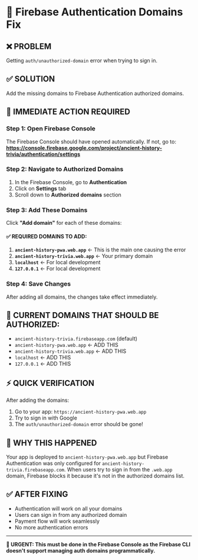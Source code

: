 # 🔐 Firebase Authentication Domains Fix

## ❌ PROBLEM
Getting `auth/unauthorized-domain` error when trying to sign in.

## ✅ SOLUTION
Add the missing domains to Firebase Authentication authorized domains.

## 🚀 IMMEDIATE ACTION REQUIRED

### Step 1: Open Firebase Console
The Firebase Console should have opened automatically. If not, go to:
**https://console.firebase.google.com/project/ancient-history-trivia/authentication/settings**

### Step 2: Navigate to Authorized Domains
1. In the Firebase Console, go to **Authentication**
2. Click on **Settings** tab
3. Scroll down to **Authorized domains** section

### Step 3: Add These Domains
Click **"Add domain"** for each of these domains:

#### ✅ REQUIRED DOMAINS TO ADD:
1. **`ancient-history-pwa.web.app`** ← This is the main one causing the error
2. **`ancient-history-trivia.web.app`** ← Your primary domain
3. **`localhost`** ← For local development
4. **`127.0.0.1`** ← For local development

### Step 4: Save Changes
After adding all domains, the changes take effect immediately.

## 🎯 CURRENT DOMAINS THAT SHOULD BE AUTHORIZED:
- `ancient-history-trivia.firebaseapp.com` (default)
- `ancient-history-pwa.web.app` ← ADD THIS
- `ancient-history-trivia.web.app` ← ADD THIS  
- `localhost` ← ADD THIS
- `127.0.0.1` ← ADD THIS

## ⚡ QUICK VERIFICATION
After adding the domains:
1. Go to your app: `https://ancient-history-pwa.web.app`
2. Try to sign in with Google
3. The `auth/unauthorized-domain` error should be gone!

## 🔧 WHY THIS HAPPENED
Your app is deployed to `ancient-history-pwa.web.app` but Firebase Authentication was only configured for `ancient-history-trivia.firebaseapp.com`. When users try to sign in from the `.web.app` domain, Firebase blocks it because it's not in the authorized domains list.

## ✅ AFTER FIXING
- Authentication will work on all your domains
- Users can sign in from any authorized domain
- Payment flow will work seamlessly
- No more authentication errors

---

**🚨 URGENT: This must be done in the Firebase Console as the Firebase CLI doesn't support managing auth domains programmatically.**
